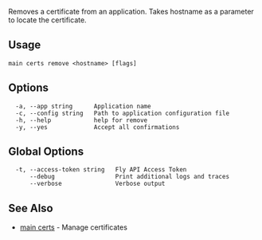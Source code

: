 Removes a certificate from an application. Takes hostname
as a parameter to locate the certificate.

## Usage
~~~
main certs remove <hostname> [flags]
~~~

## Options

~~~
  -a, --app string      Application name
  -c, --config string   Path to application configuration file
  -h, --help            help for remove
  -y, --yes             Accept all confirmations
~~~

## Global Options

~~~
  -t, --access-token string   Fly API Access Token
      --debug                 Print additional logs and traces
      --verbose               Verbose output
~~~

## See Also

* [main certs](/docs/flyctl/main-certs/)	 - Manage certificates

